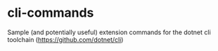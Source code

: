# cli-commands
Sample (and potentially useful) extension commands for the dotnet cli toolchain (https://github.com/dotnet/cli)
